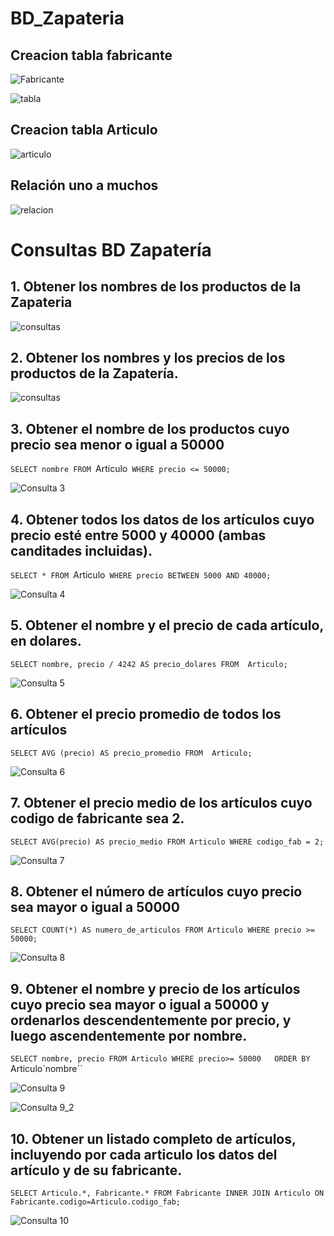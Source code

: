 # BD_Zapateria

## Creacion tabla fabricante
![Fabricante](fabricantes.png)

![tabla](estructura.png)

## Creacion tabla Articulo
![articulo](articulo.png)

## Relación uno a muchos
![relacion](relacion.png)



# Consultas BD Zapatería

## 1. Obtener los nombres de los productos de la Zapateria
![consultas](nombre.png)

## 2. Obtener los nombres y los precios de los productos de la Zapatería.
![consultas](2.png)

## 3. Obtener el nombre de los productos cuyo precio sea menor o igual a 50000

`SELECT nombre FROM `Articulo` WHERE precio <= 50000;`

![ Consulta 3](3.png)


 ## 4. Obtener todos los datos de los artículos cuyo precio esté entre 5000 y 40000 (ambas canditades incluidas).

`SELECT * FROM `Articulo` WHERE precio BETWEEN 5000 AND 40000;`


![ Consulta 4](4.png)

## 5. Obtener el nombre y el precio de cada artículo, en dolares.

`SELECT nombre, precio / 4242 AS precio_dolares FROM  Articulo;`

![ Consulta 5](/5.png)

## 6. Obtener el precio promedio de todos los artículos

`SELECT AVG (precio) AS precio_promedio FROM  Articulo;`

![ Consulta 6](6.png)

## 7. Obtener el precio medio de los artículos cuyo codigo de fabricante sea 2.

`SELECT AVG(precio) AS precio_medio FROM Articulo WHERE codigo_fab = 2;`


![ Consulta 7](7.png)

## 8. Obtener el número de artículos cuyo precio sea mayor o igual a 50000

`SELECT COUNT(*) AS numero_de_articulos FROM Articulo WHERE precio >= 50000;`

![ Consulta 8](8.png)

## 9. Obtener el nombre y precio de los artículos cuyo precio sea mayor o igual a 50000 y ordenarlos descendentemente por precio, y luego ascendentemente por nombre.

`SELECT nombre, precio FROM Articulo WHERE precio>= 50000  
ORDER BY `Articulo`nombre``


![ Consulta 9](9.png)


![ Consulta 9_2](9_2.png)

## 10. Obtener un listado completo de artículos, incluyendo por cada articulo los datos del artículo y de su fabricante.

`SELECT Articulo.*, Fabricante.* FROM Fabricante INNER JOIN Articulo ON Fabricante.codigo=Articulo.codigo_fab;`

![ Consulta 10](10.png)